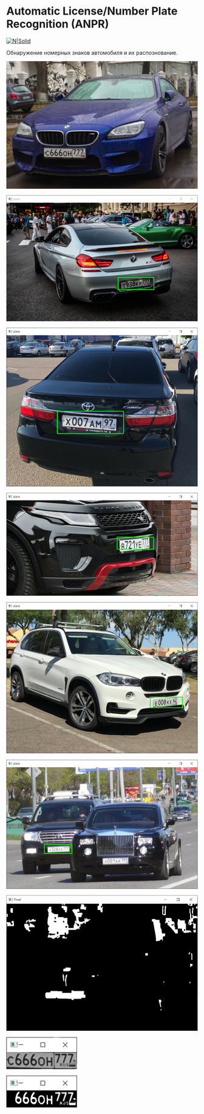# Automatic License/Number Plate Recognition (ANPR) 

[![N|Solid](http://ForTheBadge.com/images/badges/made-with-python.svg)](https://www.python.org/)

Обнаружение номерных знаков автомобиля и их распознование.

![alt0](readme-img/0.PNG)

![alt1](readme-img/1.PNG)

![alt2](readme-img/2.PNG)

![alt3](readme-img/3.PNG)

![alt4](readme-img/4.PNG)

![alt5](readme-img/5.PNG)

![alt6](readme-img/6.PNG)

![alt7](readme-img/7.PNG)

![alt8](readme-img/8.PNG)